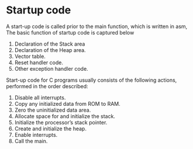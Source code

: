 # Startup code 
A start-up code is called prior to the main function, which is written in asm, The basic function of startup code is captured below
1) Declaration of the Stack area
2) Declaration of the Heap area.
3) Vector table.
4) Reset handler code.
5) Other exception handler code.

Start-up code for C programs usually consists of the following actions, performed in the order described:

1) Disable all interrupts.
2) Copy any initialized data from ROM to RAM.
3) Zero the uninitialized data area.
4) Allocate space for and initialize the stack.
5) Initialize the processor’s stack pointer.
6) Create and initialize the heap.
7) Enable interrupts.
8) Call the main.
